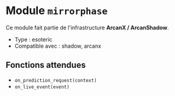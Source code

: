# Module `mirrorphase`

Ce module fait partie de l'infrastructure **ArcanX / ArcanShadow**.

- Type : esoteric
- Compatible avec : shadow, arcanx

## Fonctions attendues
- `on_prediction_request(context)`
- `on_live_event(event)`
